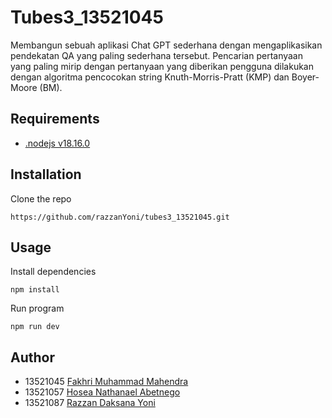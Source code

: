 # Tubes3_13521045
Membangun sebuah aplikasi Chat GPT sederhana dengan mengaplikasikan pendekatan QA yang paling sederhana tersebut. Pencarian pertanyaan yang paling mirip dengan pertanyaan yang diberikan pengguna dilakukan dengan algoritma pencocokan string Knuth-Morris-Pratt (KMP) dan Boyer-Moore (BM).

## Requirements
- [.nodejs v18.16.0](https://nodejs.org/en)

## Installation
Clone the repo
```
https://github.com/razzanYoni/tubes3_13521045.git
```

## Usage
Install dependencies
```
npm install
```
Run program
```
npm run dev
```

## Author
- 13521045 [Fakhri Muhammad Mahendra](https://github.com/Fakhrimm)
- 13521057 [Hosea Nathanael Abetnego](https://github.com/HoseaNA)
- 13521087 [Razzan Daksana Yoni](https://github.com/razzanYoni)
